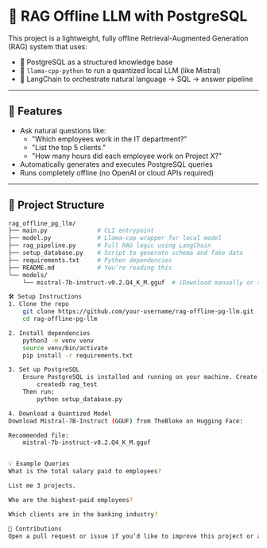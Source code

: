 # 🧠 RAG Offline LLM with PostgreSQL

This project is a lightweight, fully offline Retrieval-Augmented Generation (RAG) system that uses:
- 🐘 PostgreSQL as a structured knowledge base
- 🦙 `llama-cpp-python` to run a quantized local LLM (like Mistral)
- 🧠 LangChain to orchestrate natural language → SQL → answer pipeline

---

## 🚀 Features

- Ask natural questions like:
  - "Which employees work in the IT department?"
  - "List the top 5 clients."
  - "How many hours did each employee work on Project X?"
- Automatically generates and executes PostgreSQL queries
- Runs completely offline (no OpenAI or cloud APIs required)

---

## 🧩 Project Structure

```bash
rag_offline_pg_llm/
├── main.py              # CLI entrypoint
├── model.py             # Llama-cpp wrapper for local model
├── rag_pipeline.py      # Full RAG logic using LangChain
├── setup_database.py    # Script to generate schema and fake data
├── requirements.txt     # Python dependencies
├── README.md            # You’re reading this
└── models/
    └── mistral-7b-instruct-v0.2.Q4_K_M.gguf  # (Download manually or script)

🛠️ Setup Instructions
1. Clone the repo
    git clone https://github.com/your-username/rag-offline-pg-llm.git
    cd rag-offline-pg-llm

2. Install dependencies
    python3 -m venv venv
    source venv/bin/activate
    pip install -r requirements.txt

3. Set up PostgreSQL
    Ensure PostgreSQL is installed and running on your machine. Create a database named rag_test.
        createdb rag_test
    Then run:
        python setup_database.py

4. Download a Quantized Model
Download Mistral-7B-Instruct (GGUF) from TheBloke on Hugging Face:

Recommended file:
    mistral-7b-instruct-v0.2.Q4_K_M.gguf


💡 Example Queries
What is the total salary paid to employees?

List me 3 projects.

Who are the highest-paid employees?

Which clients are in the banking industry?

🤝 Contributions
Open a pull request or issue if you’d like to improve this project or add a web UI.
